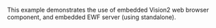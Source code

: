 This example demonstrates the use of embedded Vision2 web browser component, and embedded EWF server (using standalone).

